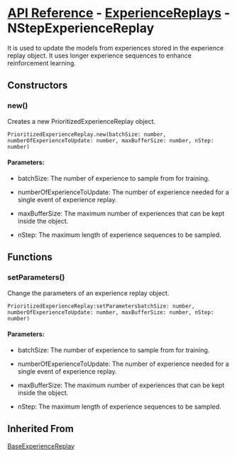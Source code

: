 # [API Reference](../../API.md) - [ExperienceReplays](../ExperienceReplays.md) - NStepExperienceReplay

It is used to update the models from experiences stored in the experience replay object. It uses longer experience sequences to enhance reinforcement learning.

## Constructors

### new()

Creates a new PrioritizedExperienceReplay object.

```
PrioritizedExperienceReplay.new(batchSize: number, numberOfExperienceToUpdate: number, maxBufferSize: number, nStep: number)
```

#### Parameters:

* batchSize: The number of experience to sample from for training.

* numberOfExperienceToUpdate: The number of experience needed for a single event of experience replay.

* maxBufferSize: The maximum number of experiences that can be kept inside the object.

* nStep: The maximum length of experience sequences to be sampled.

## Functions

### setParameters()

Change the parameters of an experience replay object.

```
PrioritizedExperienceReplay:setParametersbatchSize: number, numberOfExperienceToUpdate: number, maxBufferSize: number, nStep: number)
```

#### Parameters:

* batchSize: The number of experience to sample from for training.

* numberOfExperienceToUpdate: The number of experience needed for a single event of experience replay.

* maxBufferSize: The maximum number of experiences that can be kept inside the object.

* nStep: The maximum length of experience sequences to be sampled.

## Inherited From

[BaseExperienceReplay](BaseExperienceReplay.md)
